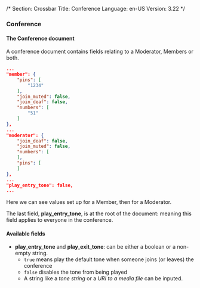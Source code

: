 
/*
Section: Crossbar
Title: Conference
Language: en-US
Version: 3.22
*/

### Conference

#### The Conference document

A conference document contains fields relating to a Moderator, Members or both.

```json
...
"member": {
    "pins": [
        "1234"
    ],
    "join_muted": false,
    "join_deaf": false,
    "numbers": [
        "51"
    ]
},
...
"moderator": {
    "join_deaf": false,
    "join_muted": false,
    "numbers": [
    ],
    "pins": [
    ]
},
...
"play_entry_tone": false,
...
```

Here we can see values set up for a Member, then for a Moderator.

The last field, **play_entry_tone**, is at the root of the document: meaning this field applies to everyone in the conference.

#### Available fields

* **play_entry_tone** and **play_exit_tone**: can be either a boolean or a non-empty string.
    * `true` means play the default tone when someone joins (or leaves) the conference
    * `false` disables the tone from being played
    * A string like a *tone string* or a *URI to a media file* can be inputed.
